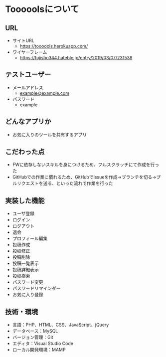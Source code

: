 # Tooooolsについて

## URL
- サイトURL
  - https://toooools.herokuapp.com/
- ワイヤーフレーム
  - https://fujisho344.hateblo.jp/entry/2019/03/07/231538

## テストユーザー
- メールアドレス
  - example@example.com
- パスワード
  - example


## どんなアプリか
- お気に入りのツールを共有するアプリ

## こだわった点
- FWに依存しないスキルを身につけるため、フルスクラッチにて作成を行った
- GitHubでの作業に慣れるため、GitHubでIssueを作成→ブランチを切る→プルリクエストを送る、といった流れで作業を行った

## 実装した機能
- ユーザ登録
- ログイン
- ログアウト
- 退会
- プロフィール編集
- 投稿作成
- 投稿修正
- 投稿削除
- 投稿一覧表示
- 投稿詳細表示
- 投稿検索
- パスワード変更
- パスワードリマインダー
- お気に入り登録

## 技術・環境
- 言語：PHP、HTML、CSS、JavaScript、jQuery
- データベース：MySQL
- バージョン管理：Git
- エディタ：Visual Studio Code
- ローカル開発環境：MAMP
